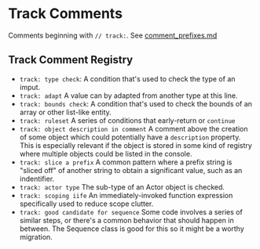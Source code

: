 # Track Comments

Comments beginning with `// track:`. See
[comment_prefixes.md](../contributors/comment_prefixes.md)

## Track Comment Registry

- `track: type check`:
  A condition that's used to check the type of an imput.
- `track: adapt`
  A value can by adapted from another type at this line.
- `track: bounds check`:
  A condition that's used to check the bounds of an array
  or other list-like entity.
- `track: ruleset`
  A series of conditions that early-return or `continue`
- `track: object description in comment`
  A comment above the creation of some object which
  could potentially have a `description` property.
  This is especially relevant if the object is stored
  in some kind of registry where multiple objects
  could be listed in the console.
- `track: slice a prefix`
  A common pattern where a prefix string is "sliced off"
  of another string to obtain a significant value, such
  as an indentifier.
- `track: actor type`
  The sub-type of an Actor object is checked.
- `track: scoping iife`
  An immediately-invoked function expression specifically
  used to reduce scope clutter.
- `track: good candidate for sequence`
  Some code involves a series of similar steps,
  or there's a common behavior that should happen
  in between. The Sequence class is good for this so
  it might be a worthy migration.
